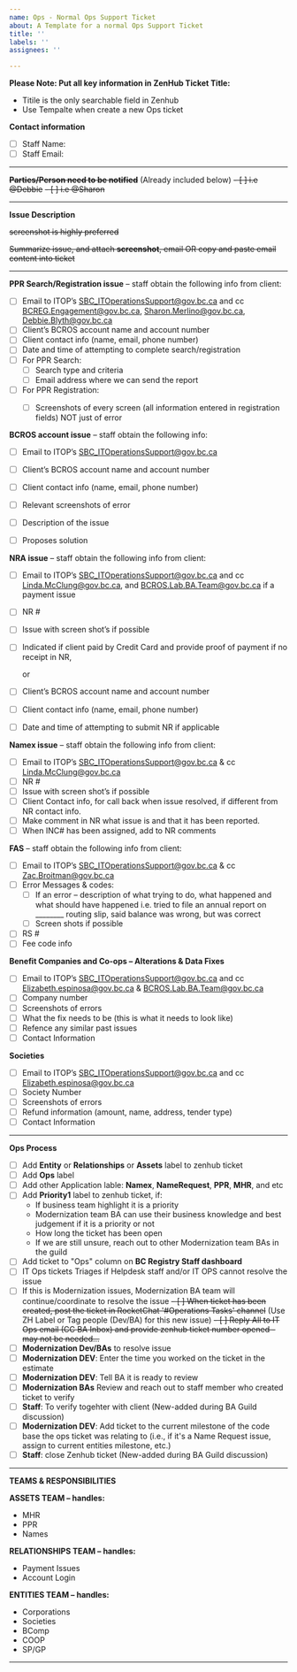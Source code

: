```yaml
---
name: Ops - Normal Ops Support Ticket
about: A Template for a normal Ops Support Ticket
title: ''
labels: ''
assignees: ''

---
```


**Please Note: Put all key information in ZenHub Ticket Title:** 
- Titile is the only searchable field in Zenhub
- Use Tempalte when create a new Ops ticket


**Contact information**
- [ ] Staff Name:
- [ ] Staff Email:

-----------------

~~**Parties/Person need to be notified**~~ (Already included below)
~~- [ ] i.e @Debbie~~ 
~~- [ ] i.e @Sharon~~

-----------------

**Issue Description**

~~screenshot is highly preferred~~

~~Summarize issue, and attach **screenshot**, email OR copy and paste email content into ticket~~

-----------------

**PPR Search/Registration issue** – staff obtain the following info from client:

- [ ] Email to ITOP’s SBC_ITOperationsSupport@gov.bc.ca and cc BCREG.Engagement@gov.bc.ca, Sharon.Merlino@gov.bc.ca, Debbie.Blyth@gov.bc.ca 
- [ ] Client’s BCROS account name and account number
- [ ] Client contact info (name, email, phone number)
- [ ] Date and time of attempting to complete search/registration
- [ ] For PPR Search: 
    - [ ] Search type and criteria
    - [ ] Email address where we can send the report
- [ ] For PPR Registration: 
    - [ ] Screenshots of every screen (all information entered in registration fields) NOT just of error
  

**BCROS account issue** – staff obtain the following info:

- [ ] Email to ITOP’s SBC_ITOperationsSupport@gov.bc.ca
- [ ] Client’s BCROS account name and account number
- [ ] Client contact info (name, email, phone number)
- [ ] Relevant screenshots of error
- [ ] Description of the issue
- [ ] Proposes solution


**NRA issue** – staff obtain the following info from client:

- [ ] Email to ITOP’s SBC_ITOperationsSupport@gov.bc.ca and cc Linda.McClung@gov.bc.ca, and BCROS.Lab.BA.Team@gov.bc.ca if a payment issue
- [ ] NR #
- [ ] Issue with screen shot’s if possible
- [ ] Indicated if client paid by Credit Card and provide proof of payment if no receipt in NR, 
   
   or 
- [ ] Client’s BCROS account name and account number
- [ ] Client contact info (name, email, phone number)
- [ ] Date and time of attempting to submit NR if applicable


**Namex issue** – staff obtain the following info from client:

- [ ] Email to ITOP’s SBC_ITOperationsSupport@gov.bc.ca & cc Linda.McClung@gov.bc.ca 
- [ ] NR #
- [ ] Issue with screen shot’s if possible
- [ ] Client Contact info, for call back when issue resolved, if different from NR contact info.
- [ ] Make comment in NR what issue is and that it has been reported.  
- [ ] When INC# has been assigned, add to NR comments

**FAS** – staff obtain the following info from client:

- [ ] Email to ITOP’s SBC_ITOperationsSupport@gov.bc.ca & cc Zac.Broitman@gov.bc.ca
- [ ] Error Messages & codes: 
    - [ ] If an error – description of what trying to do, what happened and what should have happened i.e. tried to file an annual report on ________ routing slip, said balance was wrong, but was correct
    - [ ] Screen shots if possible
- [ ] RS #
- [ ] Fee code info

**Benefit Companies and Co-ops – Alterations & Data Fixes**
- [ ] Email to ITOP’s SBC_ITOperationsSupport@gov.bc.ca and cc Elizabeth.espinosa@gov.bc.ca & BCROS.Lab.BA.Team@gov.bc.ca
- [ ] Company number
- [ ] Screenshots of errors 
- [ ] What the fix needs to be (this is what it needs to look like)
- [ ] Refence any similar past issues
- [ ] Contact Information  

**Societies**

- [ ] Email to ITOP’s SBC_ITOperationsSupport@gov.bc.ca and cc Elizabeth.espinosa@gov.bc.ca 
- [ ] Society Number
- [ ] Screenshots of errors 
- [ ] Refund information (amount, name, address, tender type)
- [ ] Contact Information  

-----------------

**Ops Process**
- [ ] Add **Entity** or **Relationships** or **Assets** label to zenhub ticket
- [ ] Add **Ops** label
- [ ] Add other Application lable: **Namex**, **NameRequest**, **PPR**, **MHR**, and etc
- [ ] Add **Priority1** label to zenhub ticket, if:
  - If business team highlight it is a priority
  - Modernization team BA can use their business knowledge and best judgement if it is a priority or not
  - How long the ticket has been open
  - If we are still unsure, reach out to other Modernization team BAs in the guild
- [ ] Add ticket to "Ops" column on **BC Registry Staff dashboard**
- [ ] IT Ops tickets Triages if Helpdesk staff and/or IT OPS cannot resolve the issue
- [ ] If this is Modernization issues, Modernization BA team will continue/coordinate to resolve the issue
~~- [ ] When ticket has been created, post the ticket in RocketChat '#Operations Tasks' channel~~  (Use ZH Label or Tag people (Dev/BA) for this new issue)
~~- [ ] Reply All to IT Ops email (CC BA Inbox) and provide zenhub ticket number opened - may not be needed...~~
- [ ] **Modernization Dev/BAs** to resolve issue 
- [ ] **Modernization DEV**: Enter the time you worked on the ticket in the estimate
- [ ] **Modernization DEV**: Tell BA it is ready to review
- [ ] **Modernization BAs** Review and reach out to staff member who created ticket to verify
- [ ] **Staff**: To verify togehter with client (New-added during BA Guild discussion)
- [ ] **Modernization DEV**: Add ticket to the current milestone of the code base the ops ticket was relating to (i.e., if it's a Name Request issue, assign to current entities milestone, etc.)
- [ ] **Staff**: close Zenhub ticket (New-added during BA Guild discussion)

-----------------

**TEAMS & RESPONSIBILITIES**

**ASSETS TEAM – handles:**
- MHR
- PPR
- Names

**RELATIONSHIPS TEAM – handles:**

- Payment Issues
- Account Login

**ENTITIES TEAM – handles:**
- Corporations
- Societies
- BComp
- COOP
- SP/GP

-----------------



